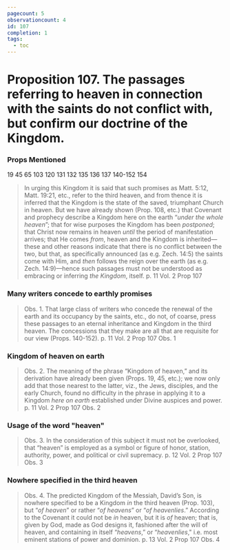 ```yaml
---
pagecount: 5
observationcount: 4
id: 107
completion: 1
tags:
  - toc
---
```

# Proposition 107. The passages referring to heaven in connection with the saints do not conflict with, but confirm our doctrine of the Kingdom.

### Props Mentioned
19 45 65 103 120 131 132 135 136 137 140-152 154 

>In urging this Kingdom it is said that such promises as Matt. 5:12, Matt. 19:21, etc., refer to the third heaven, and from thence it is inferred that the Kingdom is the state of the saved, triumphant Church in heaven. But we have already shown (Prop. 108, etc.) that Covenant and prophecy describe a Kingdom here on the earth “*under the whole heaven*”; that for wise purposes the Kingdom has been *postponed*; that Christ now remains in heaven *until* the period of manifestation arrives; that He comes *from*, heaven and the Kingdom is inherited—these and other reasons indicate that there is no conflict between the two, but that, as specifically announced (as e.g. Zech. 14:5) the saints come with Him, and *then* follows the reign over the earth (as e.g. Zech. 14:9)—hence such passages must not be understood as embracing or inferring *the Kingdom*, itself.
>p. 11 Vol. 2 Prop 107
### Many writers concede to earthly promises
>Obs. 1. That large class of writers who concede the renewal of the earth and its occupancy by the saints, etc., do not, of coarse, press these passages to an eternal inheritance and Kingdom in the third heaven. The concessions that they make are all that are requisite for our view (Props. 140-152).
>p. 11 Vol. 2 Prop 107 Obs. 1
### Kingdom of heaven on earth
>Obs. 2. The meaning of the phrase “Kingdom of heaven,” and its derivation have already been given (Props. 19, 45, etc.); we now only add that those nearest to the latter, viz., the Jews, disciples, and the early Church, found no difficulty in the phrase in applying it to a Kingdom *here on earth* established under Divine auspices and power.
>p. 11 Vol. 2 Prop 107 Obs. 2
### Usage of the word "heaven"
>Obs. 3. In the consideration of this subject it must not be overlooked, that “heaven” is employed as a symbol or figure of honor, station, authority, power, and political or civil supremacy.
>p. 12 Vol. 2 Prop 107 Obs. 3
### Nowhere specified in the third heaven
>Obs. 4. The predicted Kingdom of the Messiah, David’s Son, is nowhere specified to be a Kingdom *in* the third heaven (Prop. 103), but “*of heaven*” or rather “*of heavens*” or “*of heavenlies*.” According to the Covenant it could not be *in* heaven, but it is *of* heaven; that is, given by God, made as God designs it, fashioned after the will of heaven, and containing in itself “*heavens*,” or “*heavenlies*," i.e. most eminent stations of power and dominion.
>p. 13 Vol. 2 Prop 107 Obs. 4
